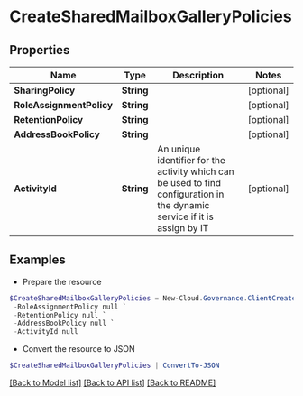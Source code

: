 # CreateSharedMailboxGalleryPolicies
## Properties

Name | Type | Description | Notes
------------ | ------------- | ------------- | -------------
**SharingPolicy** | **String** |  | [optional] 
**RoleAssignmentPolicy** | **String** |  | [optional] 
**RetentionPolicy** | **String** |  | [optional] 
**AddressBookPolicy** | **String** |  | [optional] 
**ActivityId** | **String** | An unique identifier for the activity which can be used to find configuration in the dynamic service if it is assign by IT | [optional] 

## Examples

- Prepare the resource
```powershell
$CreateSharedMailboxGalleryPolicies = New-Cloud.Governance.ClientCreateSharedMailboxGalleryPolicies  -SharingPolicy null `
 -RoleAssignmentPolicy null `
 -RetentionPolicy null `
 -AddressBookPolicy null `
 -ActivityId null
```

- Convert the resource to JSON
```powershell
$CreateSharedMailboxGalleryPolicies | ConvertTo-JSON
```

[[Back to Model list]](../README.md#documentation-for-models) [[Back to API list]](../README.md#documentation-for-api-endpoints) [[Back to README]](../README.md)

